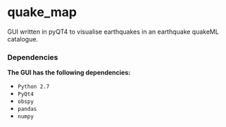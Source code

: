 # quake_map
GUI written in pyQT4 to visualise earthquakes in an earthquake quakeML catalogue.

### Dependencies

**The GUI has the following dependencies:**

* `Python 2.7`
* `PyQt4`
* `obspy`
* `pandas`
* `numpy`
